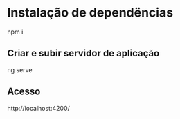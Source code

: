 # Instalação de dependëncias
npm i

## Criar e subir servidor de aplicação
ng serve

## Acesso
http://localhost:4200/


